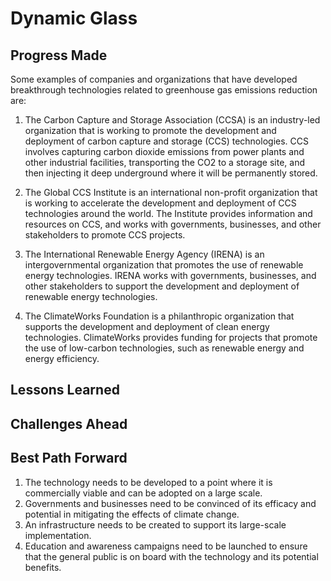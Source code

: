 # Dynamic Glass

## Progress Made



Some examples of companies and organizations that have developed breakthrough technologies related to greenhouse gas emissions reduction are:

1) The Carbon Capture and Storage Association (CCSA) is an industry-led organization that is working to promote the development and deployment of carbon capture and storage (CCS) technologies. CCS involves capturing carbon dioxide emissions from power plants and other industrial facilities, transporting the CO2 to a storage site, and then injecting it deep underground where it will be permanently stored.

2) The Global CCS Institute is an international non-profit organization that is working to accelerate the development and deployment of CCS technologies around the world. The Institute provides information and resources on CCS, and works with governments, businesses, and other stakeholders to promote CCS projects.

3) The International Renewable Energy Agency (IRENA) is an intergovernmental organization that promotes the use of renewable energy technologies. IRENA works with governments, businesses, and other stakeholders to support the development and deployment of renewable energy technologies.

4) The ClimateWorks Foundation is a philanthropic organization that supports the development and deployment of clean energy technologies. ClimateWorks provides funding for projects that promote the use of low-carbon technologies, such as renewable energy and energy efficiency.

## Lessons Learned



## Challenges Ahead



## Best Path Forward



1. The technology needs to be developed to a point where it is commercially viable and can be adopted on a large scale.
2. Governments and businesses need to be convinced of its efficacy and potential in mitigating the effects of climate change.
3. An infrastructure needs to be created to support its large-scale implementation.
4. Education and awareness campaigns need to be launched to ensure that the general public is on board with the technology and its potential benefits.

